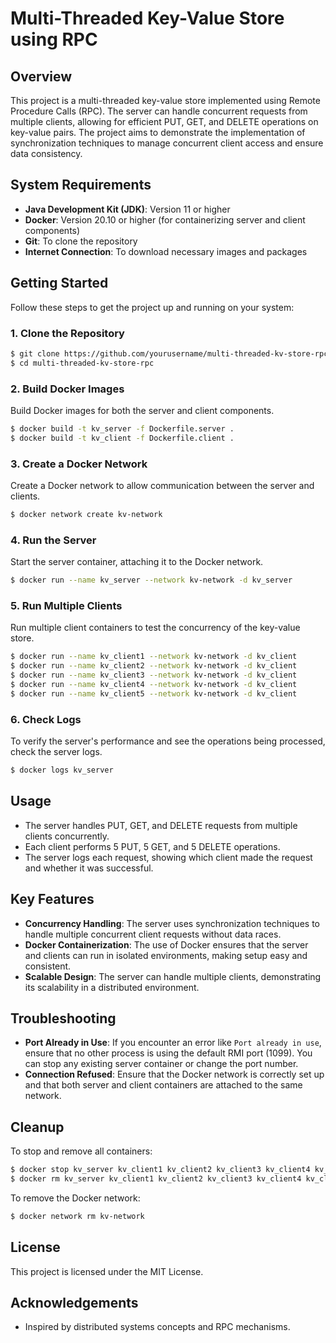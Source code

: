 # Multi-Threaded Key-Value Store using RPC

## Overview
This project is a multi-threaded key-value store implemented using Remote Procedure Calls (RPC). The server can handle concurrent requests from multiple clients, allowing for efficient PUT, GET, and DELETE operations on key-value pairs. The project aims to demonstrate the implementation of synchronization techniques to manage concurrent client access and ensure data consistency.

## System Requirements
- **Java Development Kit (JDK)**: Version 11 or higher
- **Docker**: Version 20.10 or higher (for containerizing server and client components)
- **Git**: To clone the repository
- **Internet Connection**: To download necessary images and packages

## Getting Started
Follow these steps to get the project up and running on your system:

### 1. Clone the Repository
```bash
$ git clone https://github.com/yourusername/multi-threaded-kv-store-rpc.git
$ cd multi-threaded-kv-store-rpc
```

### 2. Build Docker Images
Build Docker images for both the server and client components.
```bash
$ docker build -t kv_server -f Dockerfile.server .
$ docker build -t kv_client -f Dockerfile.client .
```

### 3. Create a Docker Network
Create a Docker network to allow communication between the server and clients.
```bash
$ docker network create kv-network
```

### 4. Run the Server
Start the server container, attaching it to the Docker network.
```bash
$ docker run --name kv_server --network kv-network -d kv_server
```

### 5. Run Multiple Clients
Run multiple client containers to test the concurrency of the key-value store.
```bash
$ docker run --name kv_client1 --network kv-network -d kv_client
$ docker run --name kv_client2 --network kv-network -d kv_client
$ docker run --name kv_client3 --network kv-network -d kv_client
$ docker run --name kv_client4 --network kv-network -d kv_client
$ docker run --name kv_client5 --network kv-network -d kv_client
```

### 6. Check Logs
To verify the server's performance and see the operations being processed, check the server logs.
```bash
$ docker logs kv_server
```

## Usage
- The server handles PUT, GET, and DELETE requests from multiple clients concurrently.
- Each client performs 5 PUT, 5 GET, and 5 DELETE operations.
- The server logs each request, showing which client made the request and whether it was successful.

## Key Features
- **Concurrency Handling**: The server uses synchronization techniques to handle multiple concurrent client requests without data races.
- **Docker Containerization**: The use of Docker ensures that the server and clients can run in isolated environments, making setup easy and consistent.
- **Scalable Design**: The server can handle multiple clients, demonstrating its scalability in a distributed environment.

## Troubleshooting
- **Port Already in Use**: If you encounter an error like `Port already in use`, ensure that no other process is using the default RMI port (1099). You can stop any existing server container or change the port number.
- **Connection Refused**: Ensure that the Docker network is correctly set up and that both server and client containers are attached to the same network.

## Cleanup
To stop and remove all containers:
```bash
$ docker stop kv_server kv_client1 kv_client2 kv_client3 kv_client4 kv_client5
$ docker rm kv_server kv_client1 kv_client2 kv_client3 kv_client4 kv_client5
```
To remove the Docker network:
```bash
$ docker network rm kv-network
```

## License
This project is licensed under the MIT License.

## Acknowledgements
- Inspired by distributed systems concepts and RPC mechanisms.

